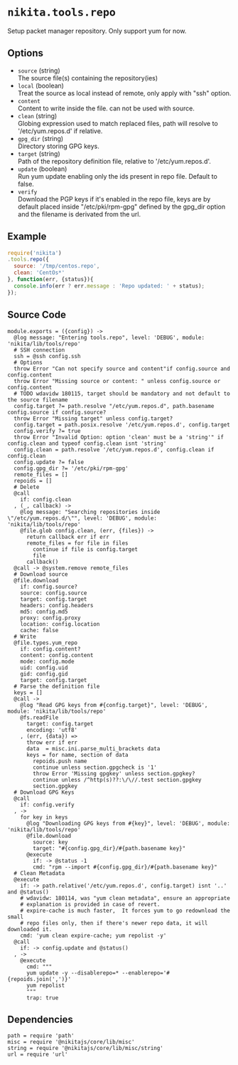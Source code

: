 
# `nikita.tools.repo`

Setup packet manager repository. Only support yum for now.

## Options

* `source` (string)   
  The source file(s) containing the repository(ies)   
* `local` (boolean)   
  Treat the source as local instead of remote, only apply with "ssh"
  option.   
* `content`   
  Content to write inside the file. can not be used with source.   
* `clean` (string)   
  Globing expression used to match replaced files, path will resolve to
  '/etc/yum.repos.d' if relative.   
* `gpg_dir` (string)   
  Directory storing GPG keys.   
* `target` (string)   
  Path of the repository definition file, relative to '/etc/yum.repos.d'.
* `update` (boolean)   
  Run yum update enabling only the ids present in repo file. Default to false.   
* `verify`   
  Download the PGP keys if it's enabled in the repo file, keys are by default
  placed inside "/etc/pki/rpm-gpg" defined by the gpg_dir option and the 
  filename is derivated from the url.   

## Example

```js
require('nikita')
.tools.repo({
  source: '/tmp/centos.repo',
  clean: 'CentOs*'
}, function(err, {status}){
  console.info(err ? err.message : 'Repo updated: ' + status);
});
```

## Source Code

    module.exports = ({config}) ->
      @log message: "Entering tools.repo", level: 'DEBUG', module: 'nikita/lib/tools/repo'
      # SSH connection
      ssh = @ssh config.ssh
      # Options
      throw Error "Can not specify source and content"if config.source and config.content
      throw Error "Missing source or content: " unless config.source or config.content
      # TODO wdavidw 180115, target should be mandatory and not default to the source filename
      config.target ?= path.resolve "/etc/yum.repos.d", path.basename config.source if config.source?
      throw Error "Missing target" unless config.target?
      config.target = path.posix.resolve '/etc/yum.repos.d', config.target
      config.verify ?= true
      throw Error "Invalid Option: option 'clean' must be a 'string'" if config.clean and typeof config.clean isnt 'string'
      config.clean = path.resolve '/etc/yum.repos.d', config.clean if config.clean
      config.update ?= false
      config.gpg_dir ?= '/etc/pki/rpm-gpg'
      remote_files = []
      repoids = []
      # Delete
      @call
        if: config.clean
      , (_, callback) ->
        @log message: "Searching repositories inside \"/etc/yum.repos.d/\"", level: 'DEBUG', module: 'nikita/lib/tools/repo'
        @file.glob config.clean, (err, {files}) ->
          return callback err if err
          remote_files = for file in files
            continue if file is config.target
            file
          callback()
      @call -> @system.remove remote_files
      # Download source
      @file.download
        if: config.source?
        source: config.source
        target: config.target
        headers: config.headers
        md5: config.md5
        proxy: config.proxy
        location: config.location
        cache: false
      # Write
      @file.types.yum_repo
        if: config.content?
        content: config.content
        mode: config.mode
        uid: config.uid
        gid: config.gid
        target: config.target
      # Parse the definition file
      keys = []
      @call ->
        @log "Read GPG keys from #{config.target}", level: 'DEBUG', module: 'nikita/lib/tools/repo'
        @fs.readFile
          target: config.target
          encoding: 'utf8'
        , (err, {data}) =>
          throw err if err
          data  = misc.ini.parse_multi_brackets data
          keys = for name, section of data
            repoids.push name
            continue unless section.gpgcheck is '1'
            throw Error 'Missing gpgkey' unless section.gpgkey?
            continue unless /^http(s)??:\/\//.test section.gpgkey
            section.gpgkey
      # Download GPG Keys
      @call
        if: config.verify
      , ->
        for key in keys
          @log "Downloading GPG keys from #{key}", level: 'DEBUG', module: 'nikita/lib/tools/repo'
          @file.download
            source: key
            target: "#{config.gpg_dir}/#{path.basename key}"
          @execute
            if: -> @status -1
            cmd: "rpm --import #{config.gpg_dir}/#{path.basename key}"
      # Clean Metadata
      @execute
        if: -> path.relative('/etc/yum.repos.d', config.target) isnt '..' and @status()
        # wdavidw: 180114, was "yum clean metadata", ensure an appropriate
        # explanation is provided in case of revert.
        # expire-cache is much faster,  It forces yum to go redownload the small
        # repo files only, then if there's newer repo data, it will downloaded it.
        cmd: 'yum clean expire-cache; yum repolist -y'
      @call 
        if: -> config.update and @status()
      , ->
        @execute
          cmd: """
          yum update -y --disablerepo=* --enablerepo='#{repoids.join(',')}'
          yum repolist
          """
          trap: true

## Dependencies

    path = require 'path'
    misc = require '@nikitajs/core/lib/misc'
    string = require '@nikitajs/core/lib/misc/string'
    url = require 'url'
